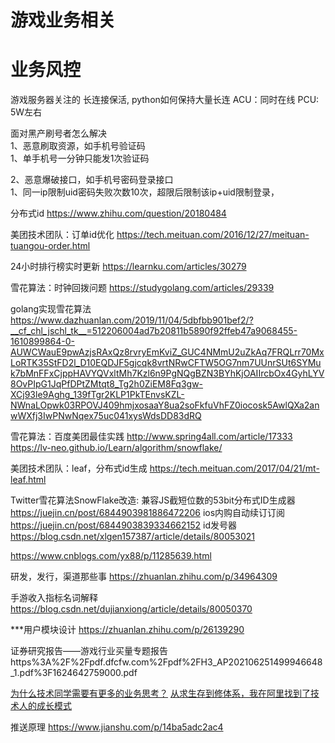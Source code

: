 # 游戏业务相关

# 业务风控

游戏服务器关注的
	长连接保活,
	python如何保持大量长连
	ACU：同时在线
	PCU: 5W左右

面对黑产刷号者怎么解决  
1、恶意刷取资源，如手机号验证码  
	1、单手机号一分钟只能发1次验证码

2、恶意爆破接口，如手机号密码登录接口  
	1、同一ip限制uid密码失败次数10次，超限后限制该ip+uid限制登录，

分布式id
	https://www.zhihu.com/question/20180484

美团技术团队：订单id优化
	https://tech.meituan.com/2016/12/27/meituan-tuangou-order.html

24小时排行榜实时更新
	https://learnku.com/articles/30279

雪花算法：时钟回拨问题
	https://studygolang.com/articles/29339

golang实现雪花算法
	https://www.dazhuanlan.com/2019/11/04/5dbfbb901bef2/?__cf_chl_jschl_tk__=512206004ad7b20811b5890f92ffeb47a9068455-1610899864-0-AUWCWauE9pwAzjsRAxQz8rvryEmKviZ_GUC4NMmU2uZkAq7FRQLrr70MxLoRTK35StFD2l_D10EQDJF5gjcqk8vrtNRwCFTW5OG7nm7UUnrSUt6SYMuk7bMnFFxCjppHAVYQVxltMh7Kzl6n9PgNQgBZN3BYhKjOAIIrcbOx4GyhLYV8OvPIpG1JqPfDPtZMtqt8_Tg2h0ZiEM8Fq3gw-XCj93le9Aghg_139fTgr2KLP1PkTEnvsKZL-NWnaLOpwk03RPOVJ409hmjxosaaY8ua2soFkfuVhFZ0iocosk5AwlQXa2anwWXfj3IwPNwNqex75uc041xysWdsDD83dRQ

雪花算法：百度美团最佳实践
	http://www.spring4all.com/article/17333
	https://lv-neo.github.io/Learn/algorithm/snowflake/

美团技术团队：leaf，分布式id生成
	https://tech.meituan.com/2017/04/21/mt-leaf.html

Twitter雪花算法SnowFlake改造: 兼容JS截短位数的53bit分布式ID生成器
	https://juejin.cn/post/6844903981886472206
ios内购自动续订订阅
	https://juejin.cn/post/6844903839334662152
id发号器
https://blog.csdn.net/xlgen157387/article/details/80053021
	
https://www.cnblogs.com/yx88/p/11285639.html

研发，发行，渠道那些事
	https://zhuanlan.zhihu.com/p/34964309

手游收入指标名词解释
	https://blog.csdn.net/dujianxiong/article/details/80050370

***用户模块设计
	https://zhuanlan.zhihu.com/p/26139290

证券研究报告——游戏行业买量专题报告
	https%3A%2F%2Fpdf.dfcfw.com%2Fpdf%2FH3_AP202106251499946648_1.pdf%3F1624642759000.pdf


[为什么技术同学需要有更多的业务思考？](https://www.infoq.cn/article/4ikomuqk89u0gxgnl3xn)
[从求生存到修体系，我在阿里找到了技术人的成长模式](https://www.infoq.cn/article/ZWpF2QaUcKE4NNVrM5SS?utm_source=related_read_bottom&utm_medium=article)

推送原理
	https://www.jianshu.com/p/14ba5adc2ac4